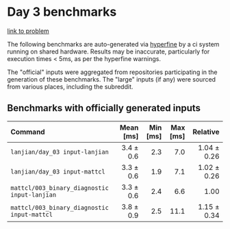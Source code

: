 # Day 3 benchmarks

[link to problem](http://adventofcode.com/2021/day/3)

The following benchmarks are auto-generated via [hyperfine](https://github.com/sharkdp/hyperfine) by a ci system running on shared hardware. Results may be inaccurate, particularly for execution times < 5ms, as per the hyperfine warnings.

The "official" inputs were aggregated from repositories participating in the generation of these benchmarks. The "large" inputs (if any) were sourced from various places, including the subreddit.

## Benchmarks with officially generated inputs
| Command | Mean [ms] | Min [ms] | Max [ms] | Relative |
|:---|---:|---:|---:|---:|
| `lanjian/day_03 input-lanjian` | 3.4 ± 0.6 | 2.3 | 7.0 | 1.04 ± 0.26 |
| `lanjian/day_03 input-mattcl` | 3.3 ± 0.6 | 1.9 | 7.1 | 1.02 ± 0.26 |
| `mattcl/003_binary_diagnostic input-lanjian` | 3.3 ± 0.6 | 2.4 | 6.6 | 1.00 |
| `mattcl/003_binary_diagnostic input-mattcl` | 3.8 ± 0.9 | 2.5 | 11.1 | 1.15 ± 0.34 |
